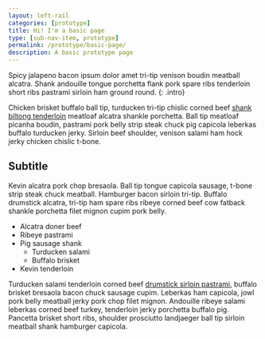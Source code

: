 ```yaml
---
layout: left-rail
categories: [prototype]
title: Hi! I'm a basic page
type: [sub-nav-item, prototype]
permalink: /prototype/basic-page/
description: A basic prototype page
---
```

Spicy jalapeno bacon ipsum dolor amet tri-tip venison boudin meatball alcatra. Shank andouille tongue porchetta flank pork spare ribs tenderloin short ribs pastrami sirloin ham ground round. 
{: .intro}

Chicken brisket buffalo ball tip, turducken tri-tip chislic corned beef [shank biltong tenderloin]() meatloaf alcatra shankle porchetta. Ball tip meatloaf picanha boudin, pastrami pork belly strip steak chuck pig capicola leberkas buffalo turducken jerky. Sirloin beef shoulder, venison salami ham hock jerky chicken chislic t-bone.

## Subtitle

Kevin alcatra pork chop bresaola. Ball tip tongue capicola sausage, t-bone strip steak chuck meatball. Hamburger bacon sirloin tri-tip. Buffalo drumstick alcatra, tri-tip ham spare ribs ribeye corned beef cow fatback shankle porchetta filet mignon cupim pork belly.

- Alcatra doner beef 
- Ribeye pastrami 
- Pig sausage shank 
    - Turducken salami
    - Buffalo brisket
- Kevin tenderloin

Turducken salami tenderloin corned beef [drumstick sirloin pastrami](), buffalo brisket bresaola bacon chuck sausage cupim. Leberkas ham capicola, jowl pork belly meatball jerky pork chop filet mignon. Andouille ribeye salami leberkas corned beef turkey, tenderloin jerky porchetta buffalo pig. Pancetta brisket short ribs, shoulder prosciutto landjaeger ball tip sirloin meatball shank hamburger capicola.